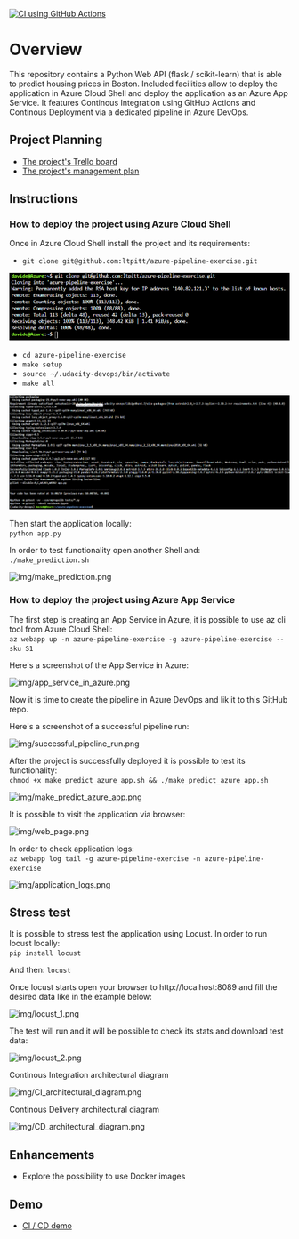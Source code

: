 [![CI using GitHub Actions](https://github.com/ltpitt/azure-pipeline-exercise/actions/workflows/python-app.yml/badge.svg)](https://github.com/ltpitt/azure-pipeline-exercise/actions/workflows/python-app.yml)

# Overview

This repository contains a Python Web API (flask / scikit-learn) that is able to predict housing prices in Boston.
Included facilities allow to deploy the application in Azure Cloud Shell and deploy the application as an Azure App Service.
It features Continous Integration using GitHub Actions and Continous Deployment via a dedicated pipeline in Azure DevOps.

## Project Planning

* [The project's Trello board](https://trello.com/b/N9oJA84b/udacity-simple-board)
* [The project's management plan](project-management.xlsx)

## Instructions

### How to deploy the project using Azure Cloud Shell

Once in Azure Cloud Shell install the project and its requirements:  
- ```git clone git@github.com:ltpitt/azure-pipeline-exercise.git```  

![img/project_cloned_to_azure_cloud_shell.png](img/project_cloned_to_azure_cloud_shell.png)
- ```cd azure-pipeline-exercise```
- ```make setup```
- ```source ~/.udacity-devops/bin/activate```
- ```make all```  

![img/make_all_from_azure_cloud_shell.png](img/make_all_from_azure_cloud_shell.png)

Then start the application locally:  
```python app.py```

In order to test functionality open another Shell and:  
```./make_prediction.sh```  

![img/make_prediction.png](img/make_prediction.png)

### How to deploy the project using Azure App Service

The first step is creating an App Service in Azure, it is possible to use az cli tool from Azure Cloud Shell:  
```az webapp up -n azure-pipeline-exercise -g azure-pipeline-exercise --sku S1```

Here's a screenshot of the App Service in Azure:  

![img/app_service_in_azure.png](img/app_service_in_azure.png)

Now it is time to create the pipeline in Azure DevOps and lik it to this GitHub repo.

Here's a screenshot of a successful pipeline run:  

![img/successful_pipeline_run.png](img/successful_pipeline_run.png)

After the project is successfully deployed it is possible to test its functionality:  
```chmod +x make_predict_azure_app.sh && ./make_predict_azure_app.sh```  

![img/make_predict_azure_app.png](img/make_predict_azure_app.png)

It is possible to visit the application via browser:  

![img/web_page.png](img/web_page.png)

In order to check application logs:  
```az webapp log tail -g azure-pipeline-exercise -n azure-pipeline-exercise```  

![img/application_logs.png](img/application_logs.png)

## Stress test 

It is possible to stress test the application using Locust.
In order to run locust locally:  
```pip install locust```

And then:
```locust```

Once locust starts open your browser to http://localhost:8089 and fill the desired data like in the example below:  

![img/locust_1.png](img/locust_1.png)

The test will run and it will be possible to check its stats and download test data:

![img/locust_2.png](img/locust_2.png)

Continous Integration architectural diagram  

![img/CI_architectural_diagram.png](img/CI_architectural_diagram.png)

Continous Delivery architectural diagram  

![img/CD_architectural_diagram.png](img/CD_architectural_diagram.png)

## Enhancements

- Explore the possibility to use Docker images

## Demo 

* [CI / CD demo](https://youtu.be/J0XPLyRNr4U)
